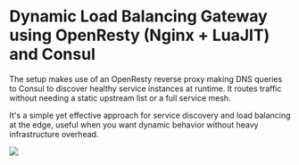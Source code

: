 # Dynamic Load Balancing Gateway using OpenResty (Nginx + LuaJIT) and Consul

The setup makes use of an OpenResty reverse proxy making DNS queries to Consul to discover healthy service instances at runtime. It routes traffic without needing a static upstream list or a full service mesh.

It's a simple yet effective approach for service discovery and load balancing at the edge, useful when you want dynamic behavior without heavy infrastructure overhead.

![](https://media.discordapp.net/attachments/961613143610638366/1366412990081011732/0_LddLl_o5LISbSTWB.webp?ex=6810dac3&is=680f8943&hm=b34915783a3d89470b5b105c4bc1a9db1d2bef648cc36e8f5ca713a980209409&=&format=webp)

